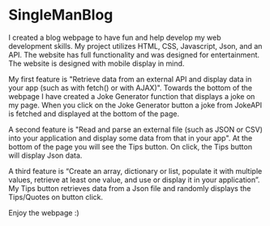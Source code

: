 # SingleManBlog

I created a blog webpage to have fun and help develop my web development skills. My project utilizes HTML, CSS, Javascript, Json, and an API. The website has full functionality and was designed for entertainment. The website is designed with mobile display in mind. 

My first feature is "Retrieve data from an external API and display data in your app (such as with fetch() or with AJAX)". Towards the bottom of the webpage I have created a Joke Generator function that displays a joke on my page. When you click on the Joke Generator button a joke from JokeAPI is fetched and displayed at the bottom of the page.

A second feature is "Read and parse an external file (such as JSON or CSV) into your application and display some data from that in your app". At the bottom of the page you will see the Tips button. On click, the Tips button will display Json data.

A third feature is “Create an array, dictionary or list, populate it with multiple values, retrieve at least one value, and use or display it in your application”. My Tips button retrieves data from a Json file and randomly displays the Tips/Quotes on button click.  
 
Enjoy the webpage :) 

